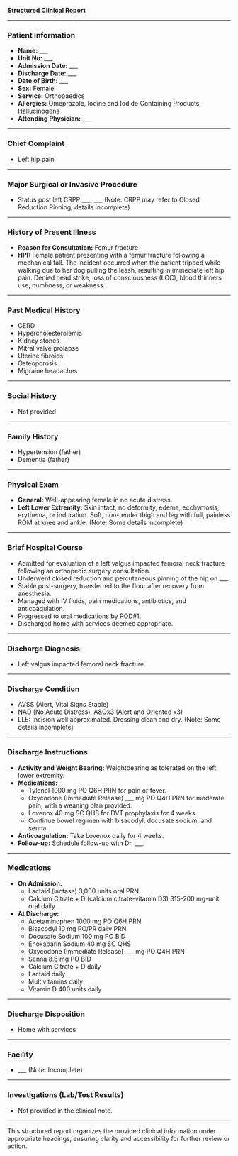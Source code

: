 **Structured Clinical Report**

---

### **Patient Information**
- **Name:** ___  
- **Unit No:** ___  
- **Admission Date:** ___  
- **Discharge Date:** ___  
- **Date of Birth:** ___  
- **Sex:** Female  
- **Service:** Orthopaedics  
- **Allergies:** Omeprazole, Iodine and Iodide Containing Products, Hallucinogens  
- **Attending Physician:** ___  

---

### **Chief Complaint**
- Left hip pain

---

### **Major Surgical or Invasive Procedure**
- Status post left CRPP ___, ___ (Note: CRPP may refer to Closed Reduction Pinning; details incomplete)

---

### **History of Present Illness**
- **Reason for Consultation:** Femur fracture  
- **HPI:** Female patient presenting with a femur fracture following a mechanical fall. The incident occurred when the patient tripped while walking due to her dog pulling the leash, resulting in immediate left hip pain. Denied head strike, loss of consciousness (LOC), blood thinners use, numbness, or weakness.

---

### **Past Medical History**
- GERD  
- Hypercholesterolemia  
- Kidney stones  
- Mitral valve prolapse  
- Uterine fibroids  
- Osteoporosis  
- Migraine headaches  

---

### **Social History**
- Not provided

---

### **Family History**
- Hypertension (father)  
- Dementia (father)

---

### **Physical Exam**
- **General:** Well-appearing female in no acute distress.  
- **Left Lower Extremity:** Skin intact, no deformity, edema, ecchymosis, erythema, or induration. Soft, non-tender thigh and leg with full, painless ROM at knee and ankle. (Note: Some details incomplete)

---

### **Brief Hospital Course**
- Admitted for evaluation of a left valgus impacted femoral neck fracture following an orthopedic surgery consultation.  
- Underwent closed reduction and percutaneous pinning of the hip on ___.  
- Stable post-surgery, transferred to the floor after recovery from anesthesia.  
- Managed with IV fluids, pain medications, antibiotics, and anticoagulation.  
- Progressed to oral medications by POD#1.  
- Discharged home with services deemed appropriate.

---

### **Discharge Diagnosis**
- Left valgus impacted femoral neck fracture

---

### **Discharge Condition**
- AVSS (Alert, Vital Signs Stable)  
- NAD (No Acute Distress), A&Ox3 (Alert and Oriented x3)  
- LLE: Incision well approximated. Dressing clean and dry. (Note: Some details incomplete)

---

### **Discharge Instructions**
- **Activity and Weight Bearing:** Weightbearing as tolerated on the left lower extremity.  
- **Medications:**  
  - Tylenol 1000 mg PO Q6H PRN for pain or fever.  
  - Oxycodone (Immediate Release) ___ mg PO Q4H PRN for moderate pain, with a weaning plan provided.  
  - Lovenox 40 mg SC QHS for DVT prophylaxis for 4 weeks.  
  - Continue bowel regimen with bisacodyl, docusate sodium, and senna.  
- **Anticoagulation:** Take Lovenox daily for 4 weeks.  
- **Follow-up:** Schedule follow-up with Dr. ___.

---

### **Medications**
- **On Admission:**  
  - Lactaid (lactase) 3,000 units oral PRN  
  - Calcium Citrate + D (calcium citrate-vitamin D3) 315-200 mg-unit oral daily  
- **At Discharge:**  
  - Acetaminophen 1000 mg PO Q6H PRN  
  - Bisacodyl 10 mg PO/PR daily PRN  
  - Docusate Sodium 100 mg PO BID  
  - Enoxaparin Sodium 40 mg SC QHS  
  - Oxycodone (Immediate Release) ___ mg PO Q4H PRN  
  - Senna 8.6 mg PO BID  
  - Calcium Citrate + D daily  
  - Lactaid daily  
  - Multivitamins daily  
  - Vitamin D 400 units daily  

---

### **Discharge Disposition**
- Home with services

---

### **Facility**
- ___ (Note: Incomplete)

---

### **Investigations (Lab/Test Results)**
- Not provided in the clinical note.

---

This structured report organizes the provided clinical information under appropriate headings, ensuring clarity and accessibility for further review or action.